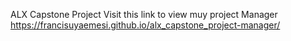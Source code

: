 ALX Capstone Project
Visit this link to view muy project Manager https://francisuyaemesi.github.io/alx_capstone_project-manager/
